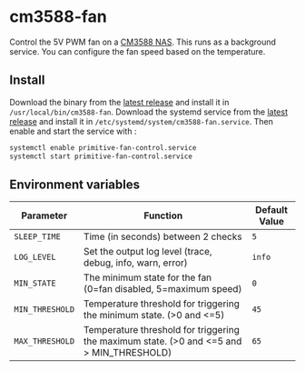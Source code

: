 # cm3588-fan

Control the 5V PWM fan on a [CM3588 NAS](https://www.friendlyelec.com/index.php?route=product/product&path=60&product_id=299).
This runs as a background service. You can configure the fan speed based on the temperature.

## Install

Download the binary from the [latest release](https://github.com/martabal/cm3588-fan/releases/latest/download/cm3588-fan) and install it in `/usr/local/bin/cm3588-fan`. Download the systemd service from the [latest release](https://github.com/martabal/cm3588-fan/releases/latest/download/cm3588-fan.service) and install it in `/etc/systemd/system/cm3588-fan.service`. Then enable and start the service with :

```bash
systemctl enable primitive-fan-control.service
systemctl start primitive-fan-control.service
```

## Environment variables

| Parameter       | Function                                                                                    | Default Value |
| --------------- | ------------------------------------------------------------------------------------------- | ------------- |
| `SLEEP_TIME`    | Time (in seconds) between 2 checks                                                          | `5`           |
| `LOG_LEVEL`     | Set the output log level (trace, debug, info, warn, error)                                  | `info`        |
| `MIN_STATE`     | The minimum state for the fan (0=fan disabled, 5=maximum speed)                             | `0`           |
| `MIN_THRESHOLD` | Temperature threshold for triggering the minimum state.  (>0 and <=5)                       | `45`          |
| `MAX_THRESHOLD` | Temperature threshold for triggering the maximum state.    (>0 and <=5 and > MIN_THRESHOLD) | `65`          |
